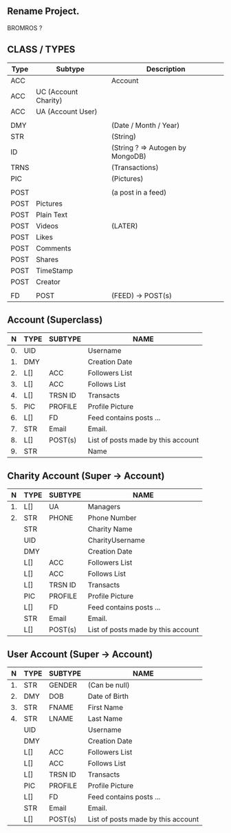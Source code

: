 ## Rename Project.

BROMROS ?

## CLASS / TYPES

| Type | Subtype              | Description                      |
| ---- | -------------------- | -------------------------------- |
| ACC  |                      | Account                          |
| ACC  | UC (Account Charity) |                                  |
| ACC  | UA (Account User)    |                                  |
|      |                      |                                  |
| DMY  |                      | (Date / Month / Year)            |
| STR  |                      | (String)                         |
| ID   |                      | (String ? => Autogen by MongoDB) |
| TRNS |                      | (Transactions)                   |
| PIC  |                      | (Pictures)                       |
|      |                      |                                  |
| POST |                      | (a post in a feed)               |
| POST | Pictures             |                                  |
| POST | Plain Text           |                                  |
| POST | Videos               | (LATER)                          |
| POST | Likes                |                                  |
| POST | Comments             |                                  |
| POST | Shares               |                                  |
| POST | TimeStamp            |                                  |
| POST | Creator              |                                  |
|      |                      |                                  |
| FD   | POST                 | (FEED) -> POST(s)                |

## Account (Superclass)

| N   | TYPE | SUBTYPE | NAME                               |
| --- | ---- | ------- | ---------------------------------- |
| 0.  | UID  |         | Username                           |
| 1.  | DMY  |         | Creation Date                      |
| 2.  | L[]  | ACC     | Followers List                     |
| 3.  | L[]  | ACC     | Follows List                       |
| 4.  | L[]  | TRSN ID | Transacts                          |
| 5.  | PIC  | PROFILE | Profile Picture                    |
| 6.  | L[]  | FD      | Feed contains posts ...            |
| 7.  | STR  | Email   | Email.                             |
| 8.  | L[]  | POST(s) | List of posts made by this account |
| 9.  | STR  |         | Name                               |

## Charity Account (Super -> Account)

| N   | TYPE | SUBTYPE | NAME                               |
| --- | ---- | ------- | ---------------------------------- |
| 1.  | L[]  | UA      | Managers                           |
| 2.  | STR  | PHONE   | Phone Number                       |
|     | STR  |         | Charity Name                       |
|     | UID  |         | CharityUsername                    |
|     | DMY  |         | Creation Date                      |
|     | L[]  | ACC     | Followers List                     |
|     | L[]  | ACC     | Follows List                       |
|     | L[]  | TRSN ID | Transacts                          |
|     | PIC  | PROFILE | Profile Picture                    |
|     | L[]  | FD      | Feed contains posts ...            |
|     | STR  | Email   | Email.                             |
|     | L[]  | POST(s) | List of posts made by this account |

## User Account (Super -> Account)

| N   | TYPE | SUBTYPE | NAME                               |
| --- | ---- | ------- | ---------------------------------- |
| 1.  | STR  | GENDER  | (Can be null)                      |
| 2.  | DMY  | DOB     | Date of Birth                      |
| 3.  | STR  | FNAME   | First Name                         |
| 4.  | STR  | LNAME   | Last Name                          |
|     | UID  |         | Username                           |
|     | DMY  |         | Creation Date                      |
|     | L[]  | ACC     | Followers List                     |
|     | L[]  | ACC     | Follows List                       |
|     | L[]  | TRSN ID | Transacts                          |
|     | PIC  | PROFILE | Profile Picture                    |
|     | L[]  | FD      | Feed contains posts ...            |
|     | STR  | Email   | Email.                             |
|     | L[]  | POST(s) | List of posts made by this account |

